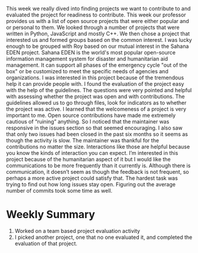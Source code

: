 
This week we really dived into finding projects we want to contribute to and evaluated the project for readiness to contribute. This week our professor provides us with a list of open source projects that were either popular and or personal to them. We looked through a number of projects that were written in Python, JavaScript and mostly C++. We then chose a project that interested us and formed groups based on the common interest. I was lucky enough to be grouped with Roy based on our mutual interest in the Sahana EDEN project. Sahana EDEN is the world's most popular open-source information management system for disaster and humanitarian aid management. It can support all phases of the emergency cycle "out of the box" or be customized to meet the specific needs of agencies and organizations. I was interested in this project because of the tremendous help it can provide people with. I found the evaluation of the project easy with the help of the guidelines. The questions were very pointed and helpful with assessing whether the project was open and with contributions. The guidelines allowed us to go through files, look for indicators as to whether the project was active. I learned that the welcomeness of a project is very important to me. Open source contributions have made me extremely cautious of “ruining” anything. So I noticed that the maintainer was responsive in the issues section so that seemed encouraging. I also saw that only two issues had been closed in the past six months so it seems as though the activity is slow. The maintainer was thankful for the contributions no matter the size. Interactions like those are helpful because you know the kinds of interaction you can expect. I’m interested in this project because of the humanitarian aspect of it but I would like the communications to be more frequently than it currently is. Although there is communication, it doesn’t seem as though the feedback is not frequent, so perhaps a more active project could satisfy that. The hardest task was trying to find out how long issues stay open. Figuring out the average number of commits took some time as well.


# Weekly Summary
1.  Worked on a team based project evaluation activity
2.  I picked another project, one that no one evaluated it, and completed the evaluation of that project.

